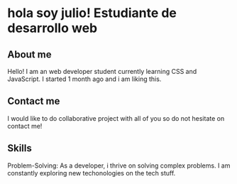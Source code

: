 # hola soy julio! Estudiante de desarrollo web

## About me
Hello! I am an web developer student currently learning CSS and JavaScript. I started 1 month ago and i am liking this.

## Contact me
I would like to do collaborative project with all of you so do not hesitate on contact me!

## Skills 
Problem-Solving: As a developer, i thrive on solving complex problems. I am constantly exploring new techonologies on the tech stuff.